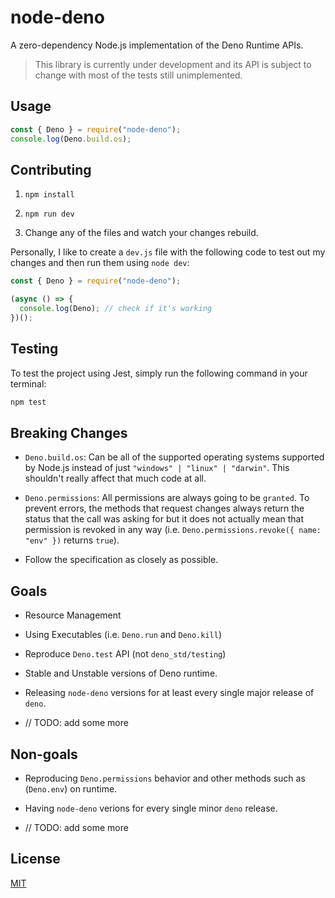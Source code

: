 # node-deno

A zero-dependency Node.js implementation of the Deno Runtime APIs.

> This library is currently under development and its API is subject to change with most of the tests still unimplemented.

## Usage

```ts
const { Deno } = require("node-deno");
console.log(Deno.build.os);
```

## Contributing

1. `npm install`

2. `npm run dev`

3. Change any of the files and watch your changes rebuild.

Personally, I like to create a `dev.js` file with the following code to test out my changes and then run them using `node dev`:

```ts
const { Deno } = require("node-deno");

(async () => {
  console.log(Deno); // check if it's working
})();
```

## Testing

To test the project using Jest, simply run the following command in your terminal:

```bash
npm test
```

## Breaking Changes

- `Deno.build.os`: Can be all of the supported operating systems supported by Node.js instead of just `"windows" | "linux" | "darwin"`. This shouldn't really affect that much code at all.

- `Deno.permissions`: All permissions are always going to be `granted`. To prevent errors, the methods that request changes always return the status that the call was asking for but it does not actually mean that permission is revoked in any way (i.e. `Deno.permissions.revoke({ name: "env" })` returns `true`).

- Follow the specification as closely as possible.

## Goals

- Resource Management

- Using Executables (i.e. `Deno.run` and `Deno.kill`)

- Reproduce `Deno.test` API (not `deno_std/testing`)

- Stable and Unstable versions of Deno runtime.

- Releasing `node-deno` versions for at least every single major release of `deno`.

- // TODO: add some more

## Non-goals

- Reproducing `Deno.permissions` behavior and other methods such as (`Deno.env`) on runtime.

- Having `node-deno` verions for every single minor `deno` release.

- // TODO: add some more

## License

[MIT](./LICENSE)
